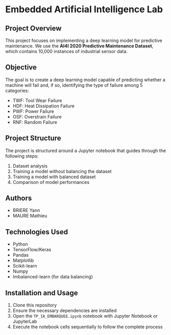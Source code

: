 # Embedded Artificial Intelligence Lab

## Project Overview

This project focuses on implementing a deep learning model for predictive maintenance. We use the **AI4I 2020 Predictive Maintenance Dataset**, which contains 10,000 instances of industrial sensor data.

## Objective

The goal is to create a deep learning model capable of predicting whether a machine will fail and, if so, identifying the type of failure among 5 categories:
- TWF: Tool Wear Failure
- HDF: Heat Dissipation Failure
- PWF: Power Failure
- OSF: Overstrain Failure
- RNF: Random Failure

## Project Structure

The project is structured around a Jupyter notebook that guides through the following steps:
1. Dataset analysis
2. Training a model without balancing the dataset
3. Training a model with balanced dataset
4. Comparison of model performances

## Authors

- BRIERE Yann
- MAURE Mathieu

## Technologies Used

- Python
- TensorFlow/Keras
- Pandas
- Matplotlib
- Scikit-learn
- Numpy
- Imbalanced-learn (for data balancing)

## Installation and Usage

1. Clone this repository
2. Ensure the necessary dependencies are installed
3. Open the `TP_IA_EMBARQUEE.ipynb` notebook with Jupyter Notebook or JupyterLab
4. Execute the notebook cells sequentially to follow the complete process